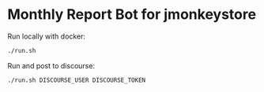 # Monthly Report Bot for jmonkeystore

Run locally with docker:

```bash
./run.sh
```

Run and post to discourse:

```bash
./run.sh DISCOURSE_USER DISCOURSE_TOKEN
```

